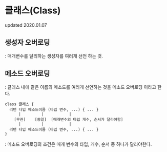 # 클래스(Class)
updated 2020.01.07
## 생성자 오버로딩
: 매개변수를 달리하는 생성자를 여러개 선언 하는 것.

## 메소드 오버로딩
: 클래스 내에 같은 이름의 메소드를 여러개 선언하는 것을 메소드 오버로딩 이라고 한다.
```
class 클래스 {
  리턴 타입 메소드이름 (타입 변수, ...) { ... }
      |         |           |         
    [무관]    [동일]  [매개변수의 타입 개수, 순서가 달라야함]    
      |         |           |
  리턴 타입 메소드이름 (타입 변수, ...) { ... }
}
```
: 메소드 오버로딩의 조건은 매개 변수의 타입, 개수, 순서 중 하나가 달라야한다.